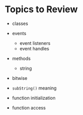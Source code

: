 # Topics to Review

- classes

- events
  - event listeners
  - event handles

- methods
  - string

- bitwise

- `subString()` meaning

- function initialization

- function access